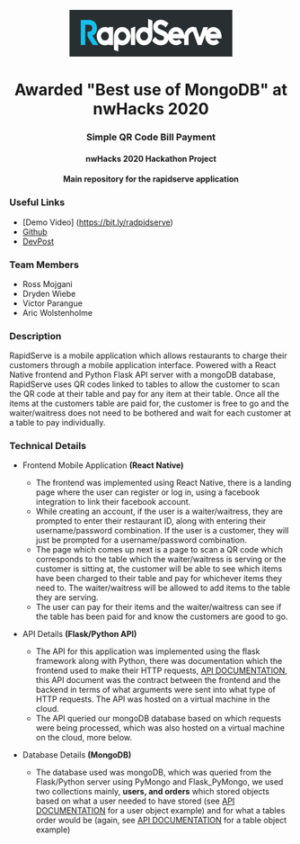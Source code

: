 <p align="center">
  <img width=290 height=83 src="rapidserve-frontend/RapidServe/images/logo.png" />
</p>
<h1 align="center">Awarded "Best use of MongoDB" at nwHacks 2020</h1>
<h3 align="center">Simple QR Code Bill Payment</h3>
<h4 align="center">nwHacks 2020 Hackathon Project</h4>
<h4 align="center">Main repository for the rapidserve application</h4>

### Useful Links
* [Demo Video] (https://bit.ly/radpidserve)
* [Github](https://github.com/rossmojgani/rapidserve)
* [DevPost](https://devpost.com/software/rapidserve-g1skzh)

### Team Members
* Ross Mojgani
* Dryden Wiebe
* Victor Parangue
* Aric Wolstenholme

### Description

RapidServe is a mobile application which allows restaurants to charge
their customers through a mobile application interface. Powered
with a React Native frontend and Python Flask API server with a
mongoDB database, RapidServe uses QR codes linked to tables to
allow the customer to scan the QR code at their table and pay for
any item at their table. Once all the items at the customers table
are paid for, the customer is free to go and the waiter/waitress
does not need to be bothered and wait for each customer at a
table to pay individually.

### Technical Details

* Frontend Mobile Application **(React Native)**
  * The frontend was implemented using React Native, there is a 
  landing page where the user can register or log in, using a
  facebook integration to link their facebook account.
  * While creating an account, if the user is a waiter/waitress, they are prompted
  to enter their restaurant ID, along with entering their username/password
  combination. If the user is a customer, they will just be prompted for
  a username/password combination. 
  * The page which comes up next is a page to scan a QR code which corresponds
  to the table which the waiter/waitress is serving or the customer is sitting at,
  the customer will be able to see which items have been charged to their table
  and pay for whichever items they need to. The waiter/waitress will be allowed
  to add items to the table they are serving.
  * The user can pay for their items and the waiter/waitress can see if the table
  has been paid for and know the customers are good to go.

* API Details **(Flask/Python API)**
  * The API for this application was implemented using the flask framework
  along with Python, there was documentation which the frontend used to
  make their HTTP requests, [API DOCUMENTATION](https://github.com/rossmojgani/rapidserve/blob/master/API.md),
  this API document was the contract between the frontend and the backend in
  terms of what arguments were sent into what type of HTTP requests. The API
  was hosted on a virtual machine in the cloud.
  * The API queried our mongoDB database based on which requests were being
  processed, which was also hosted on a virtual machine on the cloud, more below.

* Database Details **(MongoDB)**
  * The database used was mongoDB, which was queried from the Flask/Python
  server using PyMongo and Flask_PyMongo, we used two collections mainly,
  **users, and orders** which stored objects based on what a user needed to
  have stored (see [API DOCUMENTATION](https://github.com/rossmojgani/rapidserve/blob/master/backend/API.md)
  for a user object example) and for what a tables order would be (again, see [API DOCUMENTATION](https://github.com/rossmojgani/rapidserve/blob/master/API.md) for a table
  object example)
 
  
